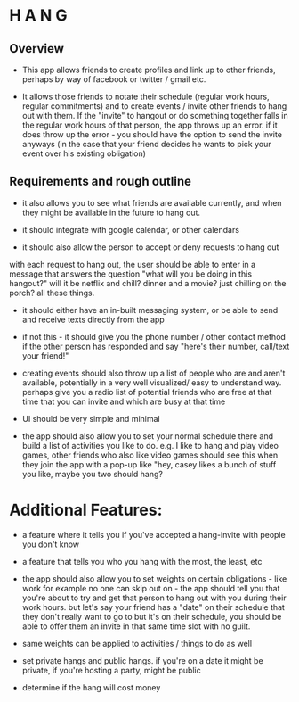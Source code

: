 # H A N G

## Overview
* This app allows friends to create profiles and link up to other friends, perhaps by way of facebook or twitter / gmail etc.

* It allows those friends to notate their schedule (regular work hours, regular commitments) and to create events / invite other friends to hang out with them. If the "invite" to hangout or do something together falls in the regular work hours of that person, the app throws up an error. if it does throw up the error - you should have the option to send the invite anyways (in the case that your friend decides he wants to pick your event over his existing obligation)


## Requirements and rough outline
* it also allows you to see what friends are available currently, and when they might be available in the future to hang out.

* it should integrate with google calendar, or other calendars

* it should also allow the person to accept or deny requests to hang out

with each request to hang out, the user should be able to enter in a message that answers the question "what will you be doing in this hangout?" will it be netflix and chill? dinner and a movie? just chilling on the porch? all these things.


* it should either have an in-built messaging system, or be able to send and receive texts directly from the app

* if not this - it should give you the phone number / other contact method if the other person has responded and say "here's their number, call/text your friend!"

* creating events should also throw up a list of people who are and aren't available, potentially in a very well visualized/ easy to understand way. perhaps give you a radio list of potential friends who are free at that time that you can invite and which are busy at that time

* UI should be very simple and minimal

* the app should also allow you to set your normal schedule there and build a list of activities you like to do. e.g. I like to hang and play video games, other friends who also like video games should see this when they join the app with a pop-up like "hey, casey likes a bunch of stuff you like, maybe you two should hang?

# Additional Features:

* a feature where it tells you if you've accepted a hang-invite with people you don't know

* a feature that tells you who you hang with the most, the least, etc

* the app should also allow you to set weights on certain obligations - like work for example no one can skip out on - the app should tell you that you're about to try and get that person to hang out with you during their work hours. but let's say your friend has a "date" on their schedule that they don't really want to go to but it's on their schedule, you should be able to offer them an invite in that same time slot with no guilt.

* same weights can be applied to activities / things to do as well

* set private hangs and public hangs. if you're on a date it might be private, if you're hosting a party, might be public

* determine if the hang will cost money